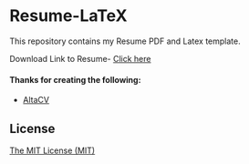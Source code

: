 # Resume-LaTeX

This repository contains my Resume PDF and Latex template.

Download Link to Resume- [Click here](https://raw.githubusercontent.com/Diksha-Rathi/Resume-LaTeX/master/Resume.pdf)

#### Thanks for creating the following:

* [AltaCV](https://www.overleaf.com/read/gtqfpbwncfvp)

License
----

[The MIT License (MIT)](https://github.com/Diksha-Rathi/Resume-LaTeX/blob/master/LICENSE)
